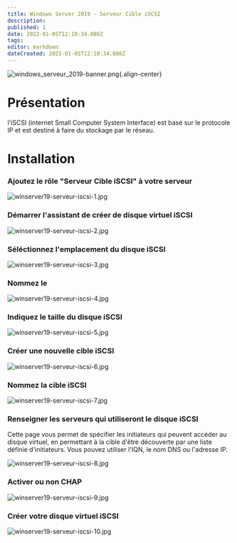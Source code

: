 ```yaml
---
title: Windows Server 2019 - Serveur Cible iSCSI
description: 
published: 1
date: 2022-01-05T12:10:34.086Z
tags: 
editor: markdown
dateCreated: 2022-01-05T12:10:34.086Z
---
```


![windows_serveur_2019-banner.png](/microsoft/windows_server_2019/windows_serveur_2019-banner.png){.align-center}


# Présentation
l'iSCSI (internet Small Computer System Interface) est basé sur le protocole IP et est destiné à faire du stockage par le réseau.

# Installation

### Ajoutez le rôle "Serveur Cible iSCSI" à votre serveur
![winserver19-serveur-iscsi-1.jpg](/microsoft/windows_server_2019/winserver19-serveur-iscsi-1.jpg)

### Démarrer l'assistant de créer de disque virtuel iSCSI
![winserver19-serveur-iscsi-2.jpg](/microsoft/windows_server_2019/winserver19-serveur-iscsi-2.jpg)

### Séléctionnez l'emplacement du disque iSCSI
![winserver19-serveur-iscsi-3.jpg](/microsoft/windows_server_2019/winserver19-serveur-iscsi-3.jpg)

### Nommez le
![winserver19-serveur-iscsi-4.jpg](/microsoft/windows_server_2019/winserver19-serveur-iscsi-4.jpg)

### Indiquez le taille du disque iSCSI
![winserver19-serveur-iscsi-5.jpg](/microsoft/windows_server_2019/winserver19-serveur-iscsi-5.jpg)

### Créer une nouvelle cible iSCSI
![winserver19-serveur-iscsi-6.jpg](/microsoft/windows_server_2019/winserver19-serveur-iscsi-6.jpg)

### Nommez la cible iSCSI
![winserver19-serveur-iscsi-7.jpg](/microsoft/windows_server_2019/winserver19-serveur-iscsi-7.jpg)

### Renseigner les serveurs qui utiliseront le disque iSCSI
Cette page vous permet de spécifier les initiateurs qui peuvent accéder au disque virtuel, en permettant à la cible d'être découverte par une liste définie d'initiateurs. Vous pouvez utiliser l'IQN, le nom DNS ou l'adresse IP.

![winserver19-serveur-iscsi-8.jpg](/microsoft/windows_server_2019/winserver19-serveur-iscsi-8.jpg)

### Activer ou non CHAP 
![winserver19-serveur-iscsi-9.jpg](/microsoft/windows_server_2019/winserver19-serveur-iscsi-9.jpg)

### Créer votre disque virtuel iSCSI
![winserver19-serveur-iscsi-10.jpg](/microsoft/windows_server_2019/winserver19-serveur-iscsi-10.jpg)